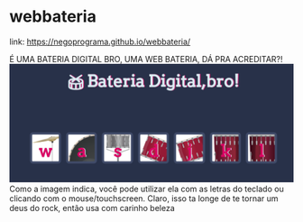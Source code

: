 # webbateria

link: https://negoprograma.github.io/webbateria/

É UMA BATERIA DIGITAL BRO, UMA WEB BATERIA, DÁ PRA ACREDITAR?!
![imagem não carregada. cheque sua conexão.](assets/images/bateriadoc.png) 
Como a imagem indica, você pode utilizar ela com as letras do teclado ou clicando com o mouse/touchscreen. Claro, isso ta longe de te tornar um deus do rock, então usa com carinho beleza


